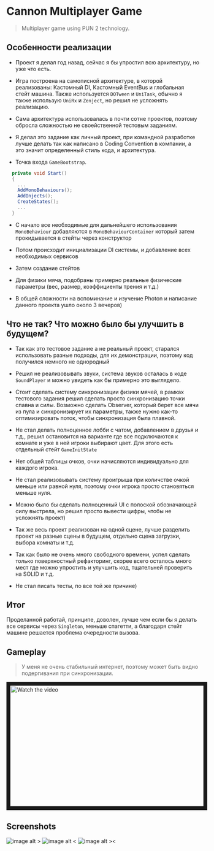# Cannon Multiplayer Game
> Multiplayer game using PUN 2 technology.

## Особенности реализации
* Проект я делал год назад, сейчас я бы упростил всю архитектуру, но уже что есть.
  
* Игра построена на самописной архитектуре, в которой реализованы: Кастомный DI, Кастомный EventBus и глобальная стейт машина. Также используется `DOTween` и `UniTask`, обычно я также использую `UniRx` и `Zenject`, но решил не усложнять реализацию.

* Сама архитектура использовалась в почти сотне проектов, поэтому обросла сложностью не своейственной тестовым заданиям.

* Я делал это задание как личный проект, при командной разработке лучше делать так как написано в Coding Convention в компании, а это значит определенный стиль кода, и архитектура.

* Точка входа `GameBootstrap`.

```C#
  private void Start()
  {
    ...
    AddMonoBehaviours();
    AddInjects();
    CreateStates();
    ...
  }
```

* С начало все необходимые для дальнейшего использования `MonoBehaviour` добавляются в `MonoBehaviourContainer` который затем прокидывается в стейты через конструктор

* Потом происходит инициализации DI системы, и добавление всех необходимых сервисов

* Затем создание стейтов

* Для физики мяча, подобраны примерно реальные физические параметры (вес, размер, коэффициенты трения и т.д.)
  
* В общей сложности на вспоминание и изучение Photon и написание данного проекта ушло около 3 вечеров)

## Что не так? Что можно было бы улучшить в будущем?

* Так как это тестовое задание а не реальный проект, старался использовать разные подходы, для их демонстрации, поэтому код получился немного не однородный

* Решил не реализовывать звуки, система звуков осталась в коде `SoundPlayer` и можно увидеть как бы примерно это выглядело.

* Стоит сделать систему синхронизации физики мячей, в рамках тестового задания решил сделать просто синхронизацию точки спавна и силы. Возможно сделать Observer, который берет все мячи из пула и синхронизирует их параметры, также нужно как-то оптимизировать поток, чтобы синхронизация была плавной.

* Не стал делать полноценное лобби с чатом, добавлением в друзья и т.д., решил остановится на варианте где все подключаются к комнате и уже в ней игроки выбирают цвет. Для этого есть отдельный стейт `GameInitState`

* Нет общей таблицы очков, очки начисляются индивидуально для каждого игрока.

* Не стал реализовывать систему проигрыша при количстве очкой меньше или равной нуля, поэтому очки игрока просто становяться меньше нуля.

* Можно было бы сделать полноценный UI с полоской обозначающей силу выстрела, но решил просто вывести цифры, чтобы не усложнять проект)

* Так же весь проект реализован на одной сцене, лучше разделить проект на разные сцены в будущем, отдельно сцена загрузки, выбора комнаты и т.д.

* Так как было не очень много свободного времени, успел сделать только поверхностный рефакторинг, скорее всего осталось много мест где можно упростить и улучшить код, тщательней проверить на SOLID и т.д.

* Не стал писать тесты, по все той же причине)

## Итог

Проделанной работай, принципе, доволен, лучше чем если бы я делать все сервисы через `Singleton`, меньше спагетти, а благодаря стейт машине решается проблема очередности вызова.

## Gameplay
> У меня не очень стабильный интернет, поэтому может быть видно подергивания при синхронизации.

<a href="https://www.youtube.com/embed/JcFgYLPXCw0?si=DPdlJ112cPWoozXQ" target="_blank">
 <img src="https://i9.ytimg.com/vi/JcFgYLPXCw0/mq2.jpg?sqp=CPzPhK4G-oaymwEmCMACELQB8quKqQMa8AEB-AHUBoAC4AOKAgwIABABGDogZShBMA8=&rs=AOn4CLAhBVwOZNF_YArv-GZbhrcWfxVarw" alt="Watch the video" width="560" height="315" border="10" />
</a>

## Screenshots

![image alt >](https://github.com/ogg17/CannonMultiplayerTest/assets/40641614/33a868b3-d5fd-4b11-990a-98d0b126099c)
![image alt <](https://github.com/ogg17/CannonMultiplayerTest/assets/40641614/e7b06d23-3a7c-4476-ac08-d5ab4512dd75)
![image alt ><](https://github.com/ogg17/CannonMultiplayerTest/assets/40641614/ffcc6644-4be3-41ed-8a97-fb7131189c5d)
